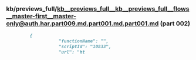 ### kb/previews_full/kb__previews_full__kb__previews_full__flows__master-first__master-only@auth.har.part009.md.part001.md.part001.md (part 002)

```md
         {
                    "functionName": "",
                    "scriptId": "10833",
                    "url": "ht
```

```
